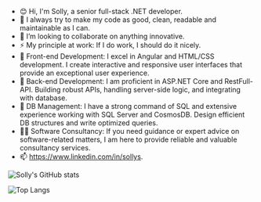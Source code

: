 - 😊 Hi, I'm Solly, a senior full-stack .NET developer.
- 👀 I always try to make my code as good, clean, readable and maintainable as I can.
- 💞️ I’m looking to collaborate on anything innovative.
- ⚡ My principle at work: If I do work, I should do it nicely.
- 🚀 Front-end Development: I excel in Angular and HTML/CSS development. I create interactive and responsive user interfaces that provide an exceptional user experience.
- 🚀 Back-end Development: I am proficient in ASP.NET Core and RestFull-API. Building robust APIs, handling server-side logic, and integrating with database.
- 🚀 DB Management: I have a strong command of SQL and extensive experience working with SQL Server and CosmosDB. Design efficient DB structures and write optimized queries.
- 👨‍💻 Software Consultancy: If you need guidance or expert advice on software-related matters, I am here to provide reliable and valuable consultancy services.
- 📫 https://www.linkedin.com/in/sollys.

![Solly's GitHub stats](https://github-readme-stats.vercel.app/api?username=sollygit&show_icons=true&theme=transparent)

![Top Langs](https://github-readme-stats.vercel.app/api/top-langs/?username=sollygit&layout=compact)
